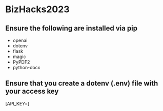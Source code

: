 # BizHacks2023

## Ensure the following are installed via pip
- openai
- dotenv
- flask
- magic
- PyPDF2
- python-docx

## Ensure that you create a dotenv (.env) file with your access key
[API_KEY=<OpenAI access key>]
